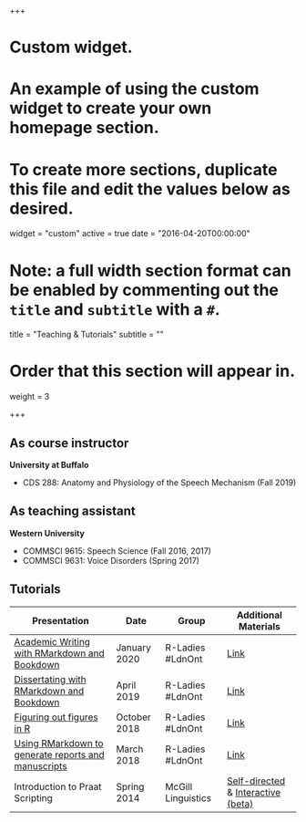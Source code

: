 +++
# Custom widget.
# An example of using the custom widget to create your own homepage section.
# To create more sections, duplicate this file and edit the values below as desired.
widget = "custom"
active = true
date = "2016-04-20T00:00:00"

# Note: a full width section format can be enabled by commenting out the `title` and `subtitle` with a `#`.
title = "Teaching & Tutorials"
subtitle = ""

# Order that this section will appear in.
weight = 3

+++


## As course instructor
**University at Buffalo**

- CDS 288: Anatomy and Physiology of the Speech Mechanism (Fall 2019)

## As teaching assistant
**Western University**

- COMMSCI 9615: Speech Science (Fall 2016, 2017)
- COMMSCI 9631: Voice Disorders (Spring 2017)


## Tutorials
| Presentation     | Date         |  Group         | Additional Materials |
| ------------     | ------------ | -------------- | --------------       |
| [Academic Writing with RMarkdown and Bookdown](http://rpubs.com/thealk/academic-writing) | January 2020 | R-Ladies #LdnOnt | [Link](https://github.com/rladies/meetup-presentations_london_ontario/tree/master/2020-01-14_rmarkdown)
| [Dissertating with RMarkdown and Bookdown](https://bookdown.org/thea_knowles/dissertating_rmd_presentation/) | April 2019 | R-Ladies #LdnOnt | [Link](https://github.com/rladies/meetup-presentations_london_ontario/tree/master/2019-04-25_dissertating)
| [Figuring out figures in R](https://rladiesldnont.netlify.com/slides/ggplot_workshop#1) | October 2018 | R-Ladies #LdnOnt | [Link](https://github.com/rladies/meetup-presentations_london_ontario/tree/master/2018-10-25_ggplot)
| [Using RMarkdown to generate reports and manuscripts](http://rpubs.com/thealk/368020) | March 2018 | R-Ladies #LdnOnt | [Link](https://github.com/rladies/meetup-presentations_london_ontario/tree/master/2018-03-06_rmarkdown)
| Introduction to Praat Scripting | Spring 2014 | McGill Linguistics | [Self-directed](https://github.com/thealk/PraatScripts/tree/master/Praat_scripting_tutorial_selfDirected) & [Interactive (beta)](https://github.com/thealk/PraatScripts/tree/master/Praat_scripting_tutorial_interactive)



